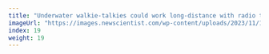 ```yaml
---
title: "Underwater walkie-talkies could work long-distance with radio trick"
imageUrl: "https://images.newscientist.com/wp-content/uploads/2023/11/10140654/SEI_179026276.jpg?width=600"
index: 19
weight: 19
---
```

